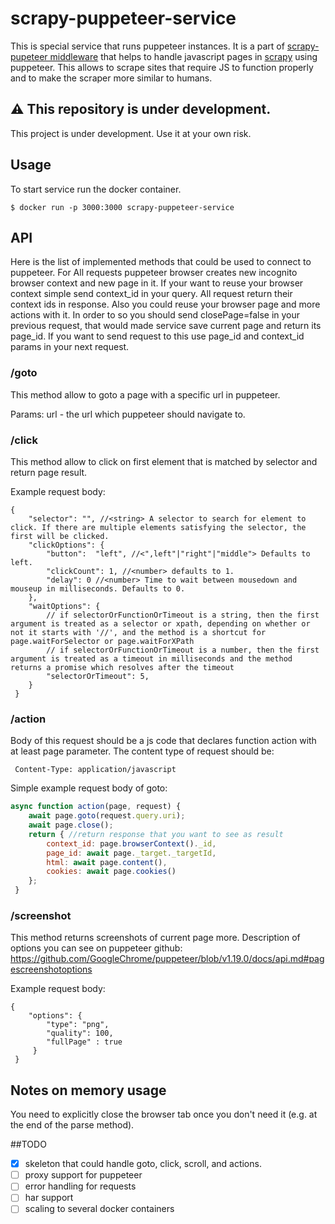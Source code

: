 # scrapy-puppeteer-service
This is special service that runs puppeteer instances. 
It is a part of [scrapy-pupeteer middleware](https://github.com/ispras/scrapy-puppeteer) that helps to handle javascript pages in [scrapy](https://github.com/scrapy/scrapy) using puppeteer. 
This allows to scrape sites that require JS to function properly and to make the scraper more similar to humans.

## ⚠️ This repository is under development.

This project is under development. Use it at your own risk.

## Usage 

To start service run the docker container.

```shell script
$ docker run -p 3000:3000 scrapy-puppeteer-service
```


## API

Here is the list of implemented methods that could be used to connect to puppeteer.
For All requests puppeteer browser creates new incognito browser context and new page in it.
If your want to reuse your browser context simple send context_id in your query. 
All request return their context ids in response. 
Also you could reuse your browser page and more actions with it.
In order to so you should send closePage=false in your previous request, that would made service save current page and 
return its page_id. 
If you want to send request to this use page_id and context_id params in your next request.

### **/goto**

This method allow to goto a page with a specific url in puppeteer.

Params: url - the url which puppeteer should navigate to.

### **/click**

This method allow to click on first element that is matched by selector and return page result.

Example request body:
```json5
{
    "selector": "", //<string> A selector to search for element to click. If there are multiple elements satisfying the selector, the first will be clicked.
    "clickOptions": {
        "button":  "left", //<",left"|"right"|"middle"> Defaults to left.
        "clickCount": 1, //<number> defaults to 1.
        "delay": 0 //<number> Time to wait between mousedown and mouseup in milliseconds. Defaults to 0.
    },
    "waitOptions": {
        // if selectorOrFunctionOrTimeout is a string, then the first argument is treated as a selector or xpath, depending on whether or not it starts with '//', and the method is a shortcut for page.waitForSelector or page.waitForXPath
        // if selectorOrFunctionOrTimeout is a number, then the first argument is treated as a timeout in milliseconds and the method returns a promise which resolves after the timeout
        "selectorOrTimeout": 5,
    }
 }
```

### **/action**

Body of this request should be a js code that declares function action with at least page
parameter. The content type of request should be:
```http request
 Content-Type: application/javascript
```
 
Simple example request body of goto:
```js
async function action(page, request) {
    await page.goto(request.query.uri);
    await page.close();
    return { //return response that you want to see as result
        context_id: page.browserContext()._id,
        page_id: await page._target._targetId,
        html: await page.content(),
        cookies: await page.cookies()
    };
 }
```



### **/screenshot**

This method returns screenshots of current page more.  Description of options you can see on puppeteer github:
https://github.com/GoogleChrome/puppeteer/blob/v1.19.0/docs/api.md#pagescreenshotoptions
                                                            
Example request body:
```json5
{
    "options": {
        "type": "png",
        "quality": 100,
        "fullPage" : true 
     }
 }
```


## Notes on memory usage
You need to explicitly close the browser tab once you don't need it (e.g. at the end of the parse method).

##TODO

- [x] skeleton that could handle goto, click, scroll, and actions.
- [ ] proxy support for puppeteer
- [ ] error handling for requests
- [ ] har support
- [ ] scaling to several docker containers
